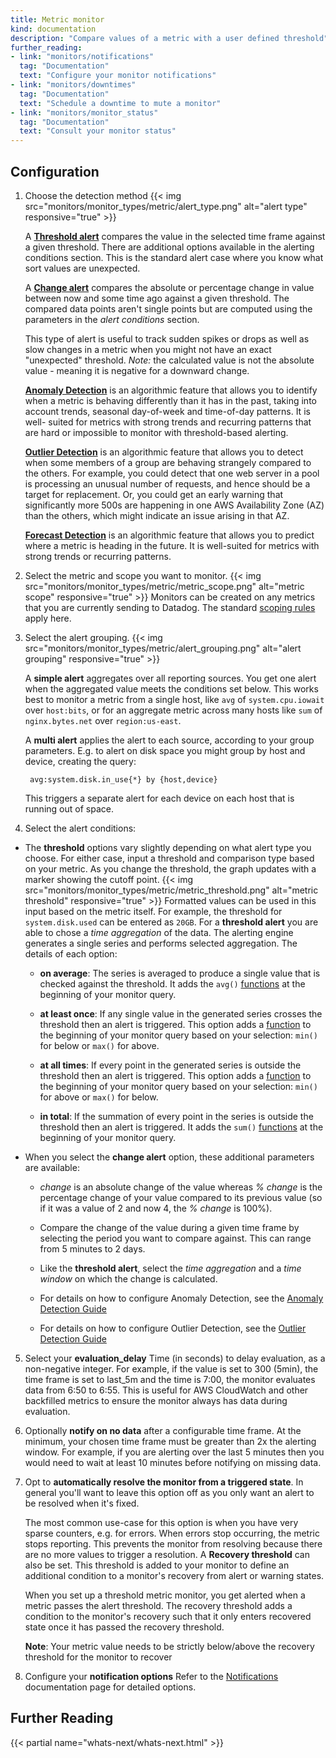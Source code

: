 ```yaml
---
title: Metric monitor
kind: documentation
description: "Compare values of a metric with a user defined threshold"
further_reading:
- link: "monitors/notifications"
  tag: "Documentation"
  text: "Configure your monitor notifications"
- link: "monitors/downtimes"
  tag: "Documentation"
  text: "Schedule a downtime to mute a monitor"
- link: "monitors/monitor_status"
  tag: "Documentation"
  text: "Consult your monitor status"
---
```


## Configuration

1. Choose the detection method
    {{< img src="monitors/monitor_types/metric/alert_type.png" alt="alert type" responsive="true" >}}

    A **[Threshold alert][1]** compares the value in the selected time frame against a given threshold. There are additional options available in the alerting conditions section. This is the standard alert case where you know what sort values are unexpected.

    A **[Change alert][1]** compares the absolute or percentage change in value between now and some time ago against a given threshold. The compared data points aren't single points but are computed using the parameters in the *alert conditions* section.

    This type of alert is useful to track sudden spikes or drops as well as slow changes in a metric when you might not have an exact "unexpected" threshold.
    *Note:* the calculated value is not the absolute value - meaning it is negative for a downward change.

    **[Anomaly Detection][2]** is an algorithmic feature that allows you to identify when a metric is behaving differently than it has in the past, taking into account trends, seasonal day-of-week and time-of-day patterns. It is well- suited for metrics with strong trends and recurring patterns that are hard or impossible to monitor with threshold-based alerting.

    **[Outlier Detection][3]** is an algorithmic feature that allows you to detect when some members of a group are behaving strangely compared to the others.   For example, you could detect that one web server in a pool is processing an unusual number of requests, and hence should be a target for replacement. Or, you could get an early warning that significantly more 500s are happening in one AWS Availability Zone (AZ) than the others, which might indicate an issue arising in that AZ.

    **[Forecast Detection][4]** is an algorithmic feature that allows you to predict where a metric is heading in the future. It is well-suited for metrics with strong trends or recurring patterns.

2. Select the metric and scope you want to monitor.
  {{< img src="monitors/monitor_types/metric/metric_scope.png" alt="metric scope" responsive="true" >}}
  Monitors can be created on any metrics that you are currently sending to Datadog. The standard [scoping rules][5] apply here.

3. Select the alert grouping.
    {{< img src="monitors/monitor_types/metric/alert_grouping.png" alt="alert grouping" responsive="true" >}}

    A **simple alert** aggregates over all reporting sources. You get one alert when the aggregated value meets the conditions set below. This works best to monitor a metric from a single host, like `avg` of `system.cpu.iowait` over `host:bits`, or for an aggregate metric across many hosts like `sum` of `nginx.bytes.net` over `region:us-east`.

    A **multi alert** applies the alert to each source, according to your group parameters. E.g. to alert on disk space you might group by host and device, creating the query:

        avg:system.disk.in_use{*} by {host,device}

    This triggers a separate alert for each device on each host that is running out of space.

4.  Select the alert conditions:

  * The **threshold** options vary slightly depending on what alert type you choose. For either case, input a threshold and comparison type based on your metric. As you change the threshold, the graph updates with a marker showing the cutoff point.
  {{< img src="monitors/monitor_types/metric/metric_threshold.png" alt="metric threshold" responsive="true" >}}
  Formatted values can be used in this input based on the metric itself. For example, the threshold for `system.disk.used` can be entered as `20GB`.
  For a **threshold alert** you are able to chose a *time aggregation* of the data. The alerting engine generates a single series and performs selected aggregation.
  The details of each option:

    * **on average**: The series is averaged to produce a single value that is checked against the threshold. It adds the `avg()` [functions][6] at the beginning of your monitor query.

    * **at least once**: If any single value in the generated series crosses the threshold then an alert is triggered. This option adds a [function][6] to the beginning of your monitor query based on your selection: `min()` for below or `max()` for above.

    * **at all times**: If every point in the generated series is outside the threshold then an alert is triggered. This option adds a [function][6] to the beginning of your monitor query based on your selection: `min()` for above or `max()` for below.

    * **in total**: If the summation of every point in the series is outside the threshold then an alert is triggered. It adds the `sum()` [functions][6] at the beginning of your monitor query.

  - When you select the **change alert** option, these additional parameters are available:

    -  *change* is an absolute change of the value whereas *% change* is the percentage change of your value compared to its previous value (so if it was a value of 2 and now 4, the *% change* is 100%).
    - Compare the change of the value during a given time frame by selecting the period you want to compare against. This can range from 5 minutes to 2 days.
    - Like the **threshold alert**, select the *time aggregation* and a *time window* on which the change is calculated.

    - For details on how to configure Anomaly Detection, see the [Anomaly Detection Guide][2]

    - For details on how to configure Outlier Detection, see the [Outlier Detection Guide][3]

5. Select your **evaluation_delay** Time (in seconds) to delay evaluation, as a non-negative integer. For example, if the value is set to 300 (5min), the time frame is set to last_5m and the time is 7:00, the monitor evaluates data from 6:50 to 6:55. This is useful for AWS CloudWatch and other backfilled metrics to ensure the monitor always has data during evaluation.

6. Optionally **notify on no data** after a configurable time frame. At the minimum, your chosen time frame must be greater than 2x the alerting window. For example, if you are alerting over the last 5 minutes then you would need to wait at least 10 minutes before notifying on missing data.

7. Opt to **automatically resolve the monitor from a triggered state**.
    In general you'll want to leave this option off as you only want an alert to be resolved when it's fixed.

    The most common use-case for this option is when you have very sparse counters, e.g. for errors. When errors stop occurring, the metric stops reporting. This prevents the monitor from resolving because there are no more values to trigger a resolution. A **Recovery threshold** can also be set. This threshold is added to your monitor to define an additional condition to a monitor's recovery from alert or warning states.

    When you set up a threshold metric monitor, you get alerted when a metric passes the alert threshold. The recovery threshold adds a condition to the monitor's recovery such that it only enters recovered state once it has passed the recovery threshold.

    **Note**: Your metric value needs to be strictly below/above the recovery threshold for the monitor to recover

8. Configure your **notification options** Refer to the [Notifications][7] documentation page for detailed options.

## Further Reading

{{< partial name="whats-next/whats-next.html" >}}

[1]: /monitors/monitor_types/metric
[2]: /monitors/monitor_types/anomaly
[3]: /monitors/monitor_types/outlier
[4]: /monitors/monitor_types/forecasts
[5]: /graphing/#scope
[6]: /graphing/miscellaneous/functions
[7]: /monitors/notifications
